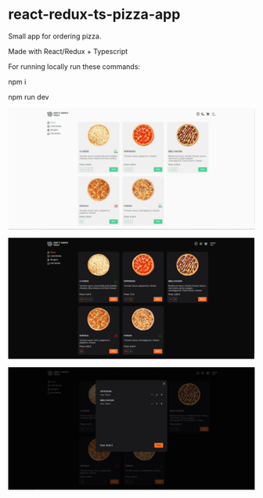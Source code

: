 # react-redux-ts-pizza-app

Small app for ordering pizza.

Made with React/Redux + Typescript

For running locally run these commands:

npm i

npm run dev

![screen](https://github.com/KonstantinKliukach/react-redux-ts-pizza-app/blob/master/src/assets/screens/1.JPG)

![screen](https://github.com/KonstantinKliukach/react-redux-ts-pizza-app/blob/master/src/assets/screens/2.JPG)

![screen](https://github.com/KonstantinKliukach/react-redux-ts-pizza-app/blob/master/src/assets/screens/3.JPG)
